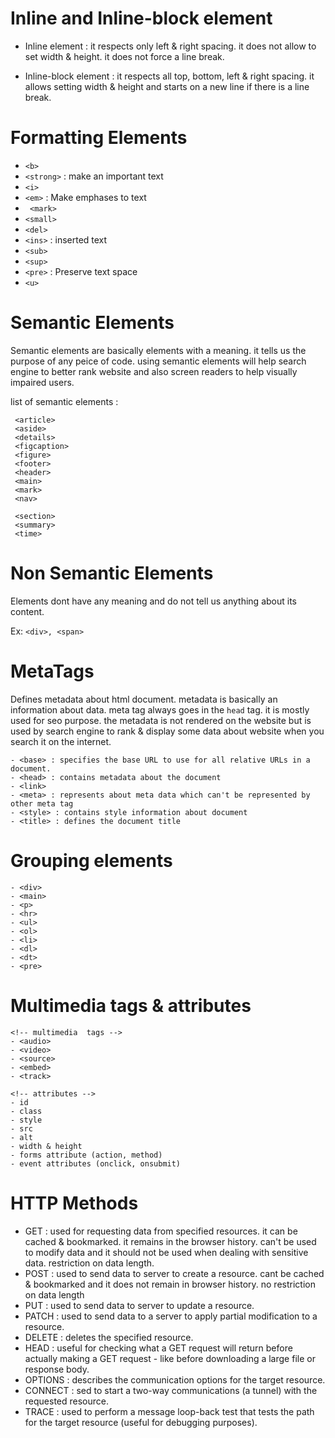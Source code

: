 # Inline and Inline-block element

- Inline element : it respects only left & right spacing. it does not allow to set width & height. it does not force a line break.

- Inline-block element : it respects all top, bottom, left & right spacing. it allows setting width & height and starts on a new line if there is a line break.

# Formatting Elements

- `<b>`
- `<strong>` : make an important text
- `<i>`
- `<em>` : Make emphases to text
- ` <mark>`
- `<small>`
- `<del>`
- `<ins>` : inserted text
- `<sub>`
- `<sup>`
- `<pre>` : Preserve text space
- `<u>`

# Semantic Elements

Semantic elements are basically elements with a meaning. it tells us the purpose of any peice of code. using semantic elements will help search engine to better rank website and also screen readers to help visually impaired users.

list of semantic elements :

```
 <article>
 <aside>
 <details>
 <figcaption>
 <figure>
 <footer>
 <header>
 <main>
 <mark>
 <nav>

 <section>
 <summary>
 <time>
```

# Non Semantic Elements

Elements dont have any meaning and do not tell us anything about its content.

Ex: `<div>, <span>`

# MetaTags

Defines metadata about html document. metadata is basically an information about data. meta tag always goes in the `head` tag. it is mostly used for seo purpose. the metadata is not rendered on the website but is used by search engine to rank & display some data about website when you search it on the internet.

```
- <base> : specifies the base URL to use for all relative URLs in a document.
- <head> : contains metadata about the document
- <link>
- <meta> : represents about meta data which can't be represented by other meta tag
- <style> : contains style information about document
- <title> : defines the document title
```

# Grouping elements

```
- <div>
- <main>
- <p>
- <hr>
- <ul>
- <ol>
- <li>
- <dl>
- <dt>
- <pre>
```

# Multimedia tags & attributes

```
<!-- multimedia  tags -->
- <audio>
- <video>
- <source>
- <embed>
- <track>

<!-- attributes -->
- id
- class
- style
- src
- alt
- width & height
- forms attribute (action, method)
- event attributes (onclick, onsubmit)
```

# HTTP Methods

- GET : used for requesting data from specified resources. it can be cached & bookmarked. it remains in the browser history. can't be used to modify data and it should not be used when dealing with sensitive data. restriction on data length.
- POST : used to send data to server to create a resource. cant be cached & bookmarked and it does not remain in browser history. no restriction on data length
- PUT : used to send data to server to update a resource.
- PATCH : used to send data to a server to apply partial modification to a resource.
- DELETE : deletes the specified resource.
- HEAD : useful for checking what a GET request will return before actually making a GET request - like before downloading a large file or response body.
- OPTIONS : describes the communication options for the target resource.
- CONNECT : sed to start a two-way communications (a tunnel) with the requested resource.
- TRACE : used to perform a message loop-back test that tests the path for the target resource (useful for debugging purposes).
